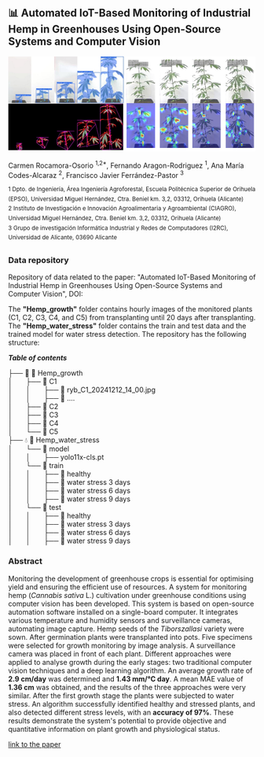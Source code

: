 ## 📊 Automated IoT-Based Monitoring of Industrial Hemp in Greenhouses Using Open-Source Systems and Computer Vision

![segmentacion_clasificacion](/img.png)

Carmen Rocamora-Osorio <sup>1,2*</sup>, Fernando Aragon-Rodriguez <sup>1</sup>, Ana María Codes-Alcaraz <sup>2</sup>, Francisco Javier Ferrández-Pastor <sup>3</sup>

<sup>1 Dpto. de Ingeniería, Área Ingeniería Agroforestal, Escuela Politécnica Superior de Orihuela (EPSO), Universidad Miguel Hernández, Ctra. Beniel km. 3,2, 03312, Orihuela (Alicante)</sup>	<br>
<sup>2 Instituto de Investigación e Innovación Agroalimentaria y Agroambiental (CIAGRO), Universidad Miguel Hernández, Ctra. Beniel km. 3,2, 03312, Orihuela (Alicante)</sup>	<br>
<sup>3 Grupo de investigación Informática Industrial y Redes de Computadores (I2RC), Universidad de Alicante, 03690 Alicante</sup>	<br>

### Data repository

Repository of data related to the paper: "Automated IoT-Based Monitoring of Industrial Hemp in Greenhouses Using Open-Source Systems and Computer Vision", DOI:

The **"Hemp_growth"** folder contains hourly images of the monitored plants (C1, C2, C3, C4, and C5) from transplanting until 20 days after transplanting. The **"Hemp_water_stress"** folder contains the train and test data and the trained model for water stress detection. The repository has the following structure:

***Table of contents***

├── 🌱 📁 Hemp_growth<br>
│&nbsp;&nbsp;&nbsp;&nbsp;&nbsp;&nbsp;   ├── 📁 C1<br>
│&nbsp;&nbsp;&nbsp; &nbsp;&nbsp;    │   &nbsp;&nbsp;&nbsp; &nbsp;&nbsp;├── 📁 ryb_C1_20241212_14_00.jpg<br>
│&nbsp;&nbsp;&nbsp; &nbsp;&nbsp;    │   &nbsp;&nbsp;&nbsp; &nbsp;&nbsp;├── 📁 ....<br>
│&nbsp;&nbsp;&nbsp;&nbsp;&nbsp;&nbsp;   ├── 📁 C2<br>
│&nbsp;&nbsp;&nbsp;&nbsp;&nbsp;&nbsp;   ├── 📁 C3<br>
│&nbsp;&nbsp;&nbsp;&nbsp;&nbsp;&nbsp;   ├── 📁 C4<br>
│&nbsp;&nbsp;&nbsp;&nbsp;&nbsp;&nbsp;   └── 📁 C5<br>
├── 💧 📁 Hemp_water_stress<br>
│&nbsp;&nbsp;&nbsp; &nbsp;&nbsp;       └── 📁 model<br>
│&nbsp;&nbsp;&nbsp; &nbsp;&nbsp;    │   &nbsp;&nbsp;&nbsp; &nbsp;&nbsp;├── yolo11x-cls.pt<br>
│&nbsp;&nbsp;&nbsp; &nbsp;&nbsp;    └── 📁 train<br>
│&nbsp;&nbsp;&nbsp; &nbsp;&nbsp;    │   &nbsp;&nbsp;&nbsp; &nbsp;&nbsp;├── 📁 healthy<br>
│&nbsp;&nbsp;&nbsp; &nbsp;&nbsp;    │   &nbsp;&nbsp;&nbsp; &nbsp;&nbsp;├── 📁 water stress 3 days<br>
│&nbsp;&nbsp;&nbsp; &nbsp;&nbsp;    │   &nbsp;&nbsp;&nbsp; &nbsp;&nbsp;├── 📁 water stress 6 days<br>
│&nbsp;&nbsp;&nbsp; &nbsp;&nbsp;    │   &nbsp;&nbsp;&nbsp; &nbsp;&nbsp;├── 📁 water stress 9 days<br>
│&nbsp;&nbsp;&nbsp; &nbsp;&nbsp;    └── 📁 test<br>
│&nbsp;&nbsp;&nbsp; &nbsp;&nbsp;    │   &nbsp;&nbsp;&nbsp; &nbsp;&nbsp;├── 📁 healthy<br>
│&nbsp;&nbsp;&nbsp; &nbsp;&nbsp;    │   &nbsp;&nbsp;&nbsp; &nbsp;&nbsp;├── 📁 water stress 3 days<br>
│&nbsp;&nbsp;&nbsp; &nbsp;&nbsp;    │   &nbsp;&nbsp;&nbsp; &nbsp;&nbsp;├── 📁 water stress 6 days<br>
│&nbsp;&nbsp;&nbsp; &nbsp;&nbsp;    │   &nbsp;&nbsp;&nbsp; &nbsp;&nbsp;├── 📁 water stress 9 days<br>


### Abstract

Monitoring the development of greenhouse crops is essential for optimising yield and ensuring the efficient use of resources. A system for monitoring hemp (*Cannabis sativa* L.) cultivation under greenhouse conditions using computer vision has been developed. This system is based on open-source automation software installed on a single-board computer. It integrates various temperature and humidity sensors and surveillance cameras, automating image capture. Hemp seeds of the *Tiborszallasi* variety were sown. After germination plants were transplanted into pots. Five specimens were selected for growth monitoring by image analysis. A surveillance camera was placed in front of each plant. Different approaches were applied to analyse growth during the early stages: two traditional computer vision techniques and a deep learning algorithm. An average growth rate of **2.9 cm/day** was determined and **1.43 mm/°C day**. A mean MAE value of **1.36 cm** was obtained, and the results of the three approaches were very similar. After the first growth stage the plants were subjected to water stress. An algorithm successfully identified healthy and stressed plants, and also detected different stress levels, with an **accuracy of 97%**. These results demonstrate the system's potential to provide objective and quantitative information on plant growth and physiological status.

[link to the paper](https://github.com)
